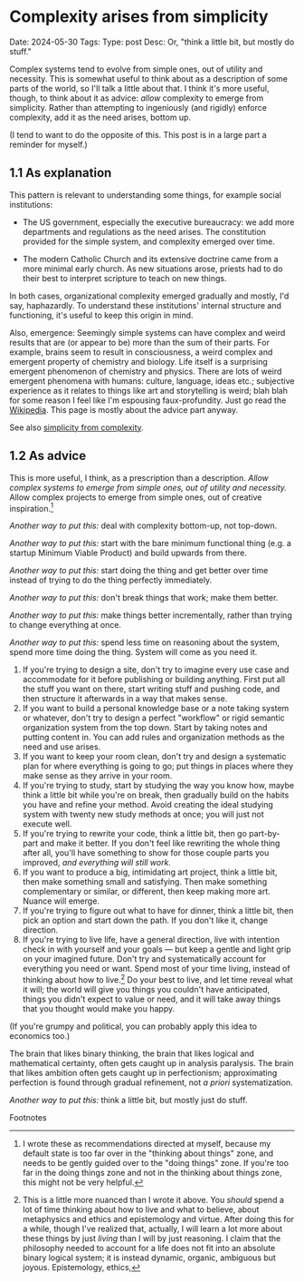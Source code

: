 # Complexity arises from simplicity
Date: 2024-05-30
Tags: 
Type: post
Desc: Or, "think a little bit, but mostly do stuff."

Complex systems tend to evolve from simple ones, out of utility and necessity. This is somewhat useful to think about as a description of some parts of the world, so I'll talk a little about that. I think it's more useful, though, to think about it as advice: *allow* complexity to emerge from simplicity. Rather than attempting to ingeniously (and rigidly) enforce complexity, add it as the need arises, bottom up. 

(I tend to want to do the opposite of this. This post is in a large part a reminder for myself.)

## 1.1 As explanation

This pattern is relevant to understanding some things, for example social institutions: 

- The US government, especially the executive bureaucracy: we add more departments and regulations as the need arises. The constitution provided for the simple system, and complexity emerged over time.

- The modern Catholic Church and its extensive doctrine came from a more minimal early church. As new situations arose, priests had to do their best to interpret scripture to teach on new things. 

In both cases, organizational complexity emerged gradually and mostly, I'd say, haphazardly. To understand these institutions' internal structure and functioning, it's useful to keep this origin in mind.

Also, emergence: Seemingly simple systems can have complex and weird results that are (or appear to be) more than the sum of their parts. For example, brains seem to result in consciousness, a weird complex and emergent property of chemistry and biology. Life itself is a surprising emergent phenomenon of chemistry and physics. There are lots of weird emergent phenomena with humans: culture, language, ideas etc.; subjective experience as it relates to things like art and storytelling is weird; blah blah for some reason I feel like I'm espousing faux-profundity. Just go read the [Wikipedia](https://en.wikipedia.org/wiki/Emergence). This page is mostly about the advice part anyway.

See also [simplicity from complexity](/simplicity-from-complexity).

## 1.2 As advice
This is more useful, I think, as a prescription than a description. *Allow complex systems to emerge from simple ones, out of utility and necessity.* Allow complex projects to emerge from simple ones, out of creative inspiration.[^1]

*Another way to put this:* deal with complexity bottom-up, not top-down. 

*Another way to put this:* start with the bare minimum functional thing (e.g. a startup Minimum Viable Product) and build upwards from there.

*Another way to put this:* start doing the thing and get better over time instead of trying to do the thing perfectly immediately.

*Another way to put this:* don't break things that work; make them better.

*Another way to put this:* make things better incrementally, rather than trying to change everything at once.

*Another way to put this:* spend less time on reasoning about the system, spend more time doing the thing. System will come as you need it.

1. If you're trying to design a site, don't try to imagine every use case and accommodate for it before publishing or building anything. First put all the stuff you want on there, start writing stuff and pushing code, and then structure it afterwards in a way that makes sense.
2. If you want to build a personal knowledge base or a note taking system or whatever, don't try to design a perfect "workflow" or rigid semantic organization system from the top down. Start by taking notes and putting content in. You can add rules and organization methods as the need and use arises. 
3. If you want to keep your room clean, don't try and design a systematic plan for where everything is going to go; put things in places where they make sense as they arrive in your room.
4. If you're trying to study, start by studying the way you know how, maybe think a little bit while you're on break, then gradually build on the habits you have and refine your method. Avoid creating the ideal studying system with twenty new study methods at once; you will just not execute well.
5. If you're trying to rewrite your code, think a little bit, then go part-by-part and make it better. If you don't feel like rewriting the whole thing after all, you'll have something to show for those couple parts you improved, *and everything will still work.* 
6. If you want to produce a big, intimidating art project, think a little bit, then make something small and satisfying. Then make something complementary or similar, or different, then keep making more art. Nuance will emerge.
7. If you're trying to figure out what to have for dinner, think a little bit, then pick an option and start down the path. If you don't like it, change direction.
8. If you're trying to live life, have a general direction, live with intention check in with yourself and your goals — but keep a gentle and light grip on your imagined future. Don't try and systematically account for everything you need or want. Spend most of your time living, instead of thinking about how to live.[^2] Do your best to live, and let time reveal what it will; the world will give you things you couldn't have anticipated, things you didn't expect to value or need, and it will take away things that you thought would make you happy.

(If you're grumpy and political, you can probably apply this idea to economics too.)

The brain that likes binary thinking, the brain that likes logical and mathematical certainty, often gets caught up in analysis paralysis. The brain that likes ambition often gets caught up in perfectionism; approximating perfection is found through gradual refinement, not *a priori* systematization.

*Another way to put this:* think a little bit, but mostly just do stuff.

<p class="footnote-header">Footnotes</p>

[^1]: I wrote these as recommendations directed at myself, because my default state is too far over in the "thinking about things" zone, and needs to be gently guided over to the "doing things" zone. If you're too far in the doing things zone and not in the thinking about things zone, this might not be very helpful.

[^2]: This is a little more nuanced than I wrote it above. You *should* spend a lot of time thinking about how to live and what to believe, about metaphysics and ethics and epistemology and virtue. After doing this for a while, though I've realized that, actually, I will learn a lot more about these things by just *living* than I will by just reasoning. I claim that the philosophy needed to account for a life does not fit into an absolute binary logical system; it is instead dynamic, organic, ambiguous but joyous. Epistemology, ethics, 